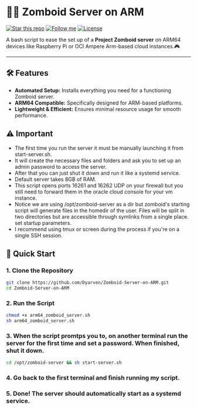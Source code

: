 # 🧟‍♂️ Zomboid Server on ARM

[![Star this repo](https://img.shields.io/github/stars/Dyarven/Zomboid-Server-on-ARM?style=social)](https://github.com/Dyarven/Zomboid-Server-on-ARM/stargazers)
[![Follow me](https://img.shields.io/github/followers/Dyarven?style=social)](https://github.com/Dyarven)
[![License](https://img.shields.io/github/license/Dyarven/Zomboid-Server-on-ARM)](https://github.com/Dyarven/Zomboid-Server-on-ARM/blob/main/LICENSE)

A bash script to ease the set up of a **Project Zomboid server** on ARM64 devices like Raspberry Pi or OCI Ampere Arm-based cloud instances.🎮

---

## 🛠 Features
- **Automated Setup:** Installs everything you need for a functioning Zomboid server.
- **ARM64 Compatible:** Specifically designed for ARM-based platforms.
- **Lightweight & Efficient:** Ensures minimal resource usage for smooth performance.

## ⚠️ Important
- The first time you run the server it must be manually launching it from start-server.sh.
- It will create the necessary files and folders and ask you to set up an admin password to access the server.
- After that you can just shut it down and run it like a systemd service. 
- Default server takes 8GB of RAM.
- This script opens ports 16261 and 16262 UDP on your firewall but you still need to forward them in the oracle cloud console for your vm instance.
- Notice we are using /opt/zomboid-server as a dir but zomboid's starting script will generate files in the homedir of the user. Files will be split in two directories but are accessible through 
  symlinks from a single place. 
  set startup parameters.
- I recommend using tmux or screen during the process if you're on a single SSH session.

## 🚀 Quick Start

### 1. Clone the Repository
```bash
git clone https://github.com/Dyarven/Zomboid-Server-on-ARM.git
cd Zomboid-Server-on-ARM
```
### 2. Run the Script
```bash
chmod +x arm64_zomboid_server.sh
sh arm64_zomboid_server.sh
```
### 3. When the script promtps you to, on another terminal run the server for the first time and set a password. When finished, shut it down.
```bash
cd /opt/zomboid-server && sh start-server.sh
```
### 4. Go back to the first terminal and finish running my script.

### 5. Done! The server should automatically start as a systemd service.


